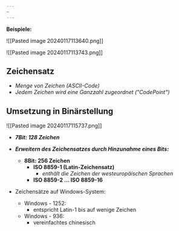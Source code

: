 ```yaml
---
~
---
```

**Beispiele:**

![[Pasted image 20240117113640.png]]

![[Pasted image 20240117113743.png]]

## Zeichensatz

- *Menge von Zeichen (ASCII-Code)* 
- *Jedem Zeichen wird eine Ganzzahl zugeordnet ("CodePoint")*

## Umsetzung in Binärstellung

![[Pasted image 20240117115737.png]]
- ***7Bit: 128 Zeichen***
- ***Erweitern des Zeichensatzes durch Hinzunahme eines Bits:***
	- **8Bit: 256 Zeichen**
		- **ISO 8859-1 (Latin-Zeichensatz)**
			- *enthält die Zeichen der westeuropäischen Sprachen*
		- **ISO 8859-2 ... ISO 8859-16**

- Zeichensätze auf Windows-System:
	- Windows - 1252:
		- entspricht Latin-1 bis auf wenige Zeichen
	- Windows - 936:
		- vereinfachtes chinesisch

